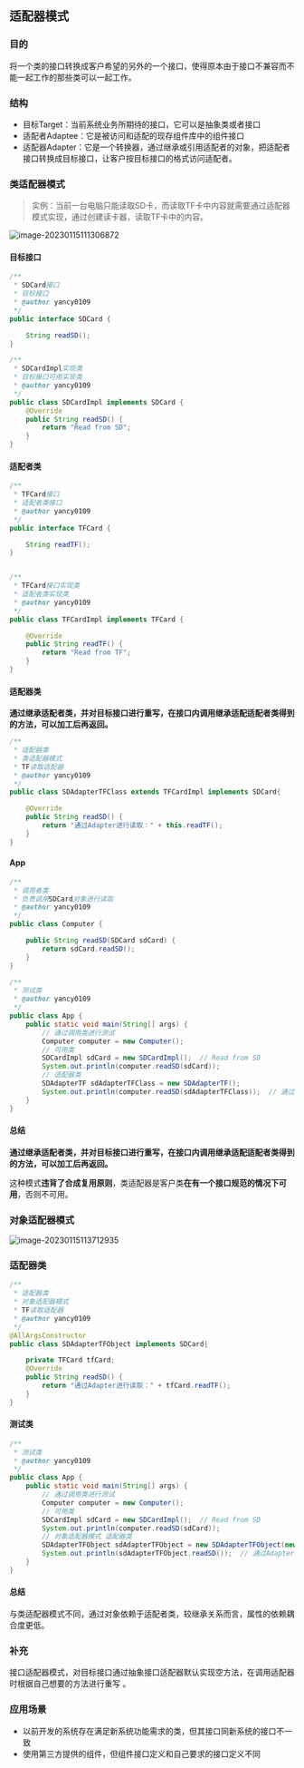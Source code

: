 ## 适配器模式



### 目的

将一个类的接口转换成客户希望的另外的一个接口，使得原本由于接口不兼容而不能一起工作的那些类可以一起工作。



### 结构

- 目标Target：当前系统业务所期待的接口，它可以是抽象类或者接口
- 适配者Adaptee：它是被访问和适配的现存组件库中的组件接口
- 适配器Adapter：它是一个转换器，通过继承或引用适配者的对象，把适配者接口转换成目标接口，让客户按目标接口的格式访问适配者。



### 类适配器模式

> 实例：当前一台电脑只能读取SD卡，而读取TF卡中内容就需要通过适配器模式实现，通过创建读卡器，读取TF卡中的内容。

![image-20230115111306872](https://raw.githubusercontent.com/yancy0109/image/main/11721/image-20230115111306872.png)

#### 目标接口

```java
/**
 * SDCard接口
 * 目标接口
 * @author yancy0109
 */
public interface SDCard {

    String readSD();
}

/**
 * SDCardImpl实现类
 * 目标接口可用实现类
 * @author yancy0109
 */
public class SDCardImpl implements SDCard {
    @Override
    public String readSD() {
        return "Read from SD";
    }
}
```

#### 适配者类

```java
/**
 * TFCard接口
 * 适配者类接口
 * @author yancy0109
 */
public interface TFCard {

    String readTF();
}


/**
 * TFCard接口实现类
 * 适配者类实现类
 * @author yancy0109
 */
public class TFCardImpl implements TFCard {

    @Override
    public String readTF() {
        return "Read from TF";
    }
}
```

#### 适配器类

**通过继承适配者类，并对目标接口进行重写，在接口内调用继承适配适配者类得到的方法，可以加工后再返回。**

```java
/**
 * 适配器类
 * 类适配器模式
 * TF读取适配器
 * @author yancy0109
 */
public class SDAdapterTFClass extends TFCardImpl implements SDCard{

    @Override
    public String readSD() {
        return "通过Adapter进行读取：" + this.readTF();
    }
}
```

#### App

```java
/**
 * 调用者类
 * 负责调用SDCard对象进行读取
 * @author yancy0109
 */
public class Computer {

    public String readSD(SDCard sdCard) {
        return sdCard.readSD();
    }
}

/**
 * 测试类
 * @author yancy0109
 */
public class App {
    public static void main(String[] args) {
        // 通过调用类进行测试
        Computer computer = new Computer();
        // 可用类
        SDCardImpl sdCard = new SDCardImpl();  // Read from SD
        System.out.println(computer.readSD(sdCard));
        // 适配器类
        SDAdapterTF sdAdapterTFClass = new SDAdapterTF();
        System.out.println(computer.readSD(sdAdapterTFClass));  // 通过Adapter进行读取：Read from TF
    }
}
```

#### 总结

**通过继承适配者类，并对目标接口进行重写，在接口内调用继承适配适配者类得到的方法，可以加工后再返回。**

这种模式**违背了合成复用原则**，类适配器是客户类**在有一个接口规范的情况下可用**，否则不可用。

### 对象适配器模式

![image-20230115113712935](https://raw.githubusercontent.com/yancy0109/image/main/11721/image-20230115113712935.png)

### 适配器类

```java
/**
 * 适配器类
 * 对象适配器模式
 * TF读取适配器
 * @author yancy0109
 */
@AllArgsConstructor
public class SDAdapterTFObject implements SDCard{

    private TFCard tfCard;
    @Override
    public String readSD() {
        return "通过Adapter进行读取：" + tfCard.readTF();
    }
}
```

#### 测试类

```java
/**
 * 测试类
 * @author yancy0109
 */
public class App {
    public static void main(String[] args) {
        // 通过调用类进行测试
        Computer computer = new Computer();
        // 可用类
        SDCardImpl sdCard = new SDCardImpl();  // Read from SD
        System.out.println(computer.readSD(sdCard));
        // 对象适配器模式 适配器类
        SDAdapterTFObject sdAdapterTFObject = new SDAdapterTFObject(new TFCardImpl());
        System.out.println(sdAdapterTFObject.readSD());  // 通过Adapter进行读取：Read from TF
    }
}
```

#### 总结

与类适配器模式不同，通过对象依赖于适配者类，较继承关系而言，属性的依赖耦合度更低。

### 补充

接口适配器模式，对目标接口通过抽象接口适配器默认实现空方法，在调用适配器时根据自己想要的方法进行重写 。

### 应用场景

* 以前开发的系统存在满足新系统功能需求的类，但其接口同新系统的接口不一致
* 使用第三方提供的组件，但组件接口定义和自己要求的接口定义不同




